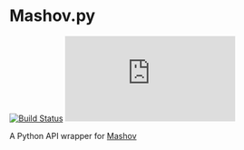 # Mashov.py

[![Build Status](https://img.shields.io/endpoint.svg?url=https%3A%2F%2Factions-badge.atrox.dev%2Farielbeje%2Fmashov.py%2Fbadge&style=flat&label=build&logo=none)](https://actions-badge.atrox.dev/arielbeje/mashov.py/goto)
[![License](https://img.shields.io/github/license/arielbeje/mashov.py)](https://github.com/arielbeje/mashov.py/blob/master/LICENSE)

A Python API wrapper for [Mashov](https://web.mashov.info/)
